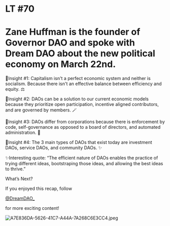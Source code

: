 # LT #70

# **Zane Huffman is the founder of Governor DAO and spoke with Dream DAO about the new political economy on March 22nd.**

🧠Insight #1: Capitalism isn't a perfect economic system and neither is socialism. Because there isn't an effective balance between efficiency and equity. ⚖️

🧠Insight #2: DAOs can be a solution to our current economic models because they prioritize open participation, incentive aligned contributors, and are governed by members. 🪄

🧠Insight #3: DAOs differ from corporations because there is enforcement by code, self-governance as opposed to a board of directors, and automated administration. 💚

🧠Insight #4: The 3 main types of DAOs that exist today are investment DAOs, service DAOs, and community DAOs. ✨

✨Interesting quote: “The efficient nature of DAOs enables the practice of trying different ideas, bootstraping those ideas, and allowing the best ideas to thrive.” 

What’s Next?

If you enjoyed this recap, follow

[@DreamDAO_](https://twitter.com/DreamDAO_)

for more exciting content!

![A7E836DA-5626-41C7-A44A-7A268C6E3CC4.jpeg](LT%20#70%20cbe1146ff8c14587be4fd7886f0e2370/A7E836DA-5626-41C7-A44A-7A268C6E3CC4.jpeg)
